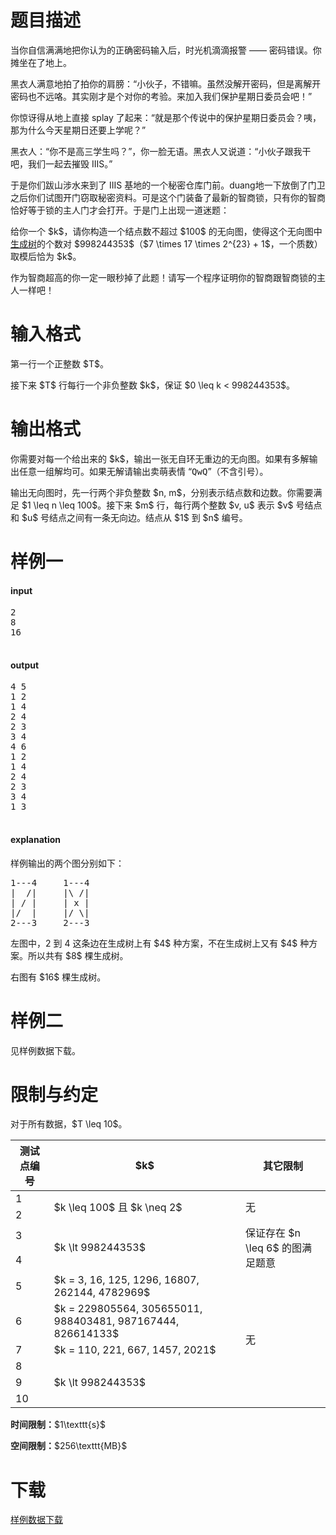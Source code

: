 # 题目描述

<p>当你自信满满地把你认为的正确密码输入后，时光机滴滴报警 —— 密码错误。你摊坐在了地上。</p>
<p>黑衣人满意地拍了拍你的肩膀：“小伙子，不错嘛。虽然没解开密码，但是离解开密码也不远咯。其实刚才是个对你的考验。来加入我们保护星期日委员会吧！”</p>
<p>你惊讶得从地上直接 splay 了起来：“就是那个传说中的保护星期日委员会？咦，那为什么今天星期日还要上学呢？”</p>
<p>黑衣人：“你不是高三学生吗？”，你一脸无语。黑衣人又说道：“小伙子跟我干吧，我们一起去摧毁 IIIS。”</p>
<p>于是你们跋山涉水来到了 IIIS 基地的一个秘密仓库门前。duang地一下放倒了门卫之后你们试图开门窃取秘密资料。可是这个门装备了最新的智商锁，只有你的智商恰好等于锁的主人门才会打开。于是门上出现一道迷题：</p>
<p>给你一个 $k$，请你构造一个结点数不超过 $100$ 的无向图，使得这个无向图中<a href="//en.wikipedia.org/wiki/Spanning_tree">生成树</a>的个数对 $998244353$（$7 \times 17 \times 2^{23} + 1$，一个质数）取模后恰为 $k$。</p>
<p>作为智商超高的你一定一眼秒掉了此题！请写一个程序证明你的智商跟智商锁的主人一样吧！</p>

# 输入格式


<p>第一行一个正整数 $T$。</p>
<p>接下来 $T$ 行每行一个非负整数 $k$，保证 $0 \leq k &lt; 998244353$。</p>

# 输出格式


<p>你需要对每一个给出来的 $k$，输出一张无自环无重边的无向图。如果有多解输出任意一组解均可。如果无解请输出卖萌表情 “<samp>QwQ</samp>”（不含引号）。</p>
<p>输出无向图时，先一行两个非负整数 $n, m$，分别表示结点数和边数。你需要满足 $1 \leq n \leq 100$。接下来 $m$ 行，每行两个整数 $v, u$ 表示 $v$ 号结点和 $u$ 号结点之间有一条无向边。结点从 $1$ 到 $n$ 编号。</p>

# 样例一


<h4>input</h4>
<pre>2
8
16

</pre>

<h4>output</h4>
<pre>4 5
1 2
1 4
2 4
2 3
3 4
4 6
1 2
1 4
2 4
2 3
3 4
1 3

</pre>

<h4>explanation</h4>
<p>样例输出的两个图分别如下：</p>
<pre>1---4     1---4
|  /|     |\ /|
| / |     | x |
|/  |     |/ \|
2---3     2---3
</pre>

<p>左图中，2 到 4 这条边在生成树上有 $4$ 种方案，不在生成树上又有 $4$ 种方案。所以共有 $8$ 棵生成树。</p>
<p>右图有 $16$ 棵生成树。</p>

# 样例二


<p>见样例数据下载。</p>

# 限制与约定


<p>对于所有数据，$T \leq 10$。</p>
<div class="table-responsive">
<table class="table table-bordered table-text-center table-vertical-middle"><thead><tr><th>测试点编号</th>
<th>$k$</th>
<th>其它限制</th>
</tr></thead><tbody><tr><td>1</td><td rowspan="2">$k \leq 100$ 且 $k \neq 2$</td><td rowspan="2">无</td></tr><tr><td>2</td></tr><tr><td>3</td><td rowspan="2">$k \lt 998244353$</td><td rowspan="2">保证存在 $n \leq 6$ 的图满足题意</td></tr><tr><td>4</td></tr><tr><td>5</td><td>$k = 3, 16, 125, 1296, 16807, 262144, 4782969$</td><td rowspan="6">无</td></tr><tr><td>6</td><td>$k = 229805564, 305655011, 988403481, 987167444, 826614133$</td></tr><tr><td>7</td><td>$k = 110, 221, 667, 1457, 2021$</td></tr><tr><td>8</td><td rowspan="3">$k \lt 998244353$</td></tr><tr><td>9</td></tr><tr><td>10</td></tr></tbody></table></div>

<p><strong>时间限制：</strong>$1\texttt{s}$</p>
<p><strong>空间限制：</strong>$256\texttt{MB}$</p>

# 下载


<p><a href="/download.php?type=problem&amp;id=75">样例数据下载</a></p>
